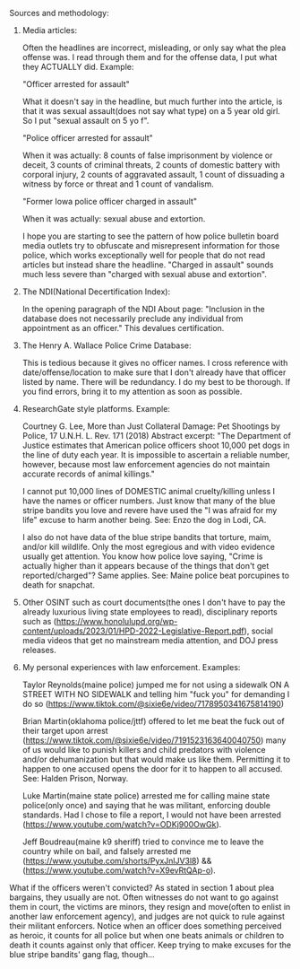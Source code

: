 Sources and methodology:

1. Media articles:
	
	Often the headlines are incorrect, misleading, or only say what the plea offense was. I read through them and for the offense data, I put what they ACTUALLY did. Example:

	"Officer arrested for assault"

	What it doesn't say in the headline, but much further into the article, is that it was sexual assault(does not say what type) on a 5 year old girl. So I put "sexual assault on 5 yo f". 
	
	"Police officer arrested for assault"
	
	When it was actually: 8 counts of false imprisonment by violence or deceit, 3 counts of criminal threats, 2 counts of domestic battery with corporal injury, 2 counts of aggravated assault, 1 count of dissuading a witness by force or threat and 1 count of vandalism.
	
	"Former Iowa police officer charged in assault"
	
	When it was actually: sexual abuse and extortion.
	
	I hope you are starting to see the pattern of how police bulletin board media outlets try to obfuscate and misrepresent information for those police, which works exceptionally well for people that do not read articles but instead share the headline. "Charged in assault" sounds much less severe than "charged with sexual abuse and extortion".

2. The NDI(National Decertification Index):

	In the opening paragraph of the NDI About page: "Inclusion in the database does not necessarily preclude any individual from appointment as an officer." This devalues certification.

3. The Henry A. Wallace Police Crime Database:

	This is tedious because it gives no officer names. I cross reference with date/offense/location to make sure that I don't already have that officer listed by name. There will be redundancy. I do my best to be thorough. If you find errors, bring it to my attention as soon as possible.

4. ResearchGate style platforms. Example:

	Courtney G. Lee, More than Just Collateral Damage: Pet Shootings by Police, 17 U.N.H. L. Rev. 171 (2018) Abstract excerpt: "The Department of Justice estimates that American police officers shoot 10,000 pet dogs in the line of duty each year. It is impossible to ascertain a reliable number, however, because most law enforcement agencies do not maintain accurate records of animal killings."
	
	I cannot put 10,000 lines of DOMESTIC animal cruelty/killing unless I have the names or officer numbers. Just know that many of the blue stripe bandits you love and revere have used the "I was afraid for my life" excuse to harm another being. See: Enzo the dog in Lodi, CA.
		
	I also do not have data of the blue stripe bandits that torture, maim, and/or kill wildlife. Only the most egregious and with video evidence usually get attention. You know how police love saying, "Crime is actually higher than it appears because of the things that don't get reported/charged"? Same applies. See: Maine police beat porcupines to death for snapchat.
	
5. Other OSINT such as court documents(the ones I don't have to pay the already luxurious living state employees to read), disciplinary reports such as (https://www.honolulupd.org/wp-content/uploads/2023/01/HPD-2022-Legislative-Report.pdf), social media videos that get no mainstream media attention, and DOJ press releases.

6. My personal experiences with law enforcement. Examples:

	Taylor Reynolds(maine police) jumped me for not using a sidewalk ON A STREET WITH NO SIDEWALK and telling him "fuck you" for demanding I do so (https://www.tiktok.com/@sixie6e/video/7178950341675814190)
	
	Brian Martin(oklahoma police/jttf) offered to let me beat the fuck out of their target upon arrest (https://www.tiktok.com/@sixie6e/video/7191523163640040750) many of us would like to punish killers and child predators with violence and/or dehumanization but that would make us like them. Permitting it to happen to one accused opens the door for it to happen to all accused. See: Halden Prison, Norway.
	
	Luke Martin(maine state police) arrested me for calling maine state police(only once) and saying that he was militant, enforcing double standards. Had I chose to file a report, I would not have been arrested (https://www.youtube.com/watch?v=ODKj900OwGk). 
	
	Jeff Boudreau(maine k9 sheriff) tried to convince me to leave the country while on bail, and falsely arrested me (https://www.youtube.com/shorts/PyxJnlJV3l8) && (https://www.youtube.com/watch?v=X9evRtQAp-o).

What if the officers weren't convicted? As stated in section 1 about plea bargains, they usually are not. Often witnesses do not want to go against them in court, the victims are minors, they resign and move(often to enlist in another law enforcement agency), and judges are not quick to rule against their militant enforcers. Notice when an officer does something perceived as heroic, it counts for all police but when one beats animals or children to death it counts against only that officer. Keep trying to make excuses for the blue stripe bandits' gang flag, though...
